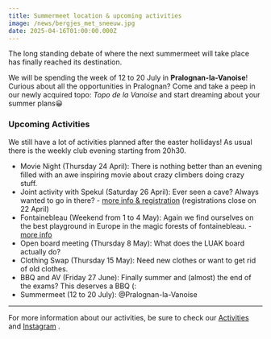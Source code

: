 ```yaml
---
title: Summermeet location & upcoming activities
image: /news/bergjes_met_sneeuw.jpg
date: 2025-04-16T01:00:00.000Z
---
```


The long standing debate of where the next summermeet will take place has finally reached its destination.

<!--more-->

We will be spending the week of 12 to 20 July in **Pralognan-la-Vanoise**! Curious about all the opportunities in Pralognan? Come and take a peep in our newly acquired topo: *Topo de la Vanoise* and start dreaming about your summer plans😀

### Upcoming Activities

We still have a lot of activities planned after the easter hollidays! As usual there is the weekly club evening starting from 20h30. 

- Movie Night (Thursday 24 April): There is nothing better than an evening filled with an awe inspiring movie about crazy climbers doing crazy stuff.
- Joint activity with Spekul (Saturday 26 April): Ever seen a cave? Always wanted to go in there? - [more info & registration](https://www.luak.be/activities/activity_spekul) (registrations close on 22 April)
- Fontainebleau (Weekend from 1 to 4 May): Again we find ourselves on the best playground in Europe in the magic forests of fontainebleau. - [more info](https://www.luak.be/activities/font-weekend)
- Open board meeting (Thursday 8 May): What does the LUAK board actually do?
- Clothing Swap (Thursday 15 May): Need new clothes or want to get rid of old clothes.
- BBQ and AV (Friday 27 June): Finally summer and (almost) the end of the exams? This deserves a BBQ (:
- Summermeet (12 to 20 July): @Pralognan-la-Vanoise

---

For more information about our activities, be sure to check our [Activities](/activities) and [Instagram](https://www.instagram.com/luakleuven/) .
